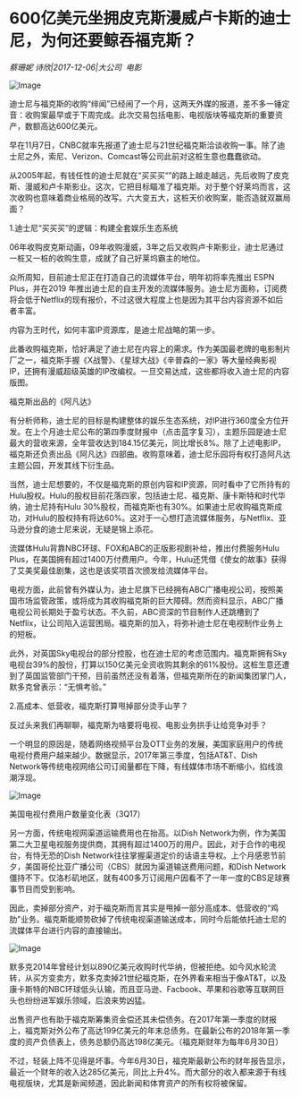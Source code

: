 # 600亿美元坐拥皮克斯漫威卢卡斯的迪士尼，为何还要鲸吞福克斯？

*蔡珊妮 诗欣|2017-12-06|大公司 
                                                电影*

![Image](http://si1.go2yd.com/get-image/0IujAmvOFZw)

迪士尼与福克斯的收购“绯闻”已经闹了一个月，这两天外媒的报道，差不多一锤定音：收购案最早或于下周完成。此次交易包括电影、电视版块等福克斯的重要资产，数额高达600亿美元。

早在11月7日，CNBC就率先报道了迪士尼与21世纪福克斯洽谈收购一事。除了迪士尼之外，索尼、Verizon、Comcast等公司此前对这桩生意也蠢蠢欲动。

从2005年起，有钱任性的迪士尼就在“买买买“”的路上越走越远，先后收购了皮克斯、漫威和卢卡斯影业。这次，它把目标瞄准了福克斯。对于整个好莱坞而言，这次收购也意味着商业格局的改写。六大变五大，这桩天价收购案，能否造就双赢局面？

1.迪士尼“买买买”的逻辑：构建全套娱乐生态系统

06年收购皮克斯动画，09年收购漫威，3年之后又收购卢卡斯影业，迪士尼通过一桩又一桩的收购生意，成就了自己好莱坞霸主的地位。

众所周知，目前迪士尼正在打造自己的流媒体平台，明年初将率先推出 ESPN Plus，并在2019 年推出迪士尼的自主开发的流媒体服务。迪士尼方面称，订阅费将会低于Netflix的现有报价，不过这很大程度上也是因为其平台内容资源不如后者丰富。

内容为王时代，如何丰富IP资源库，是迪士尼战略的第一步。

此番收购福克斯，恰好满足了迪士尼在内容上的需求。作为美国最老牌的电影制片厂之一，福克斯手握《X战警》、《星球大战》《辛普森的一家》等大量经典影视IP，还拥有漫威超级英雄的IP改编权。一旦交易达成，这些都将收入迪士尼的内容版图。

福克斯出品的《阿凡达》

有分析师称，迪士尼的目标是构建整体的娱乐生态系统，对IP进行360度全方位开发。在上个月迪士尼公布的第四季度财报中（点击蓝字复习），主题乐园是迪士尼最大的营收来源，全年营收达到184.15亿美元，同比增长8%。除了上述电影IP，福克斯还负责出品《阿凡达》四部曲。收购意味着，迪士尼乐园将有权打造阿凡达主题公园，开发其线下衍生品。

当然，迪士尼想要的，不仅是福克斯的原创内容和IP资源，同时看中了它所持有的Hulu股权。Hulu的股权目前花落四家，包括迪士尼、福克斯、康卡斯特和时代华纳，迪士尼持有Hulu 30%股权，而福克斯也有30%。如果迪士尼收购福克斯成功，对Hulu的股权持有将达60%。这对于一心想打造流媒体服务，与Netflix、亚马逊分食的迪士尼来说，无疑是锦上添花。

流媒体Hulu背靠NBC环球、FOX和ABC的正版影视剧补给，推出付费服务Hulu Plus，在美国拥有超过1400万付费用户。今年，Hulu还凭借《使女的故事》获得了艾美奖最佳剧集，这也是该奖项首次颁发给流媒体平台。

电视方面，此前曾有外媒认为，迪士尼旗下已经拥有ABC广播电视公司，按照美国市场监管政策，或将成为其收购福克斯的巨大障碍。然而资料显示，ABC广播电视公司长期处于盈亏状态。不久前，ABC资深的节目制作人还跳槽到了Netflix，让公司陷入运营困局。福克斯的加入，将弥补迪士尼在电视制作业务上的短板。

此外，对英国Sky电视台的部分控股，也在迪士尼的考虑范围内。福克斯拥有Sky电视台39%的股份，打算以150亿美元全资收购其剩余的61%股份。这桩生意还遭到了英国监管部门干预，目前虽然还没有着落，但福克斯所在的新闻集团掌门人，默多克曾表示：“无惧考验。”

2.高成本、低营收，福克斯打算甩掉部分烫手山芋？

反过头来我们再聊聊，福克斯为啥要将电视、电影业务拱手让给竞争对手？

一个明显的原因是，随着网络视频平台及OTT业务的发展，美国家庭用户的传统电视付费用户越来越少。数据显示，2017年第三季度，包括AT&T、Dish Network等传统电视网络公司订阅量都在下降，有线媒体市场不断缩小，掐线浪潮浮现。

![Image](http://si1.go2yd.com/get-image/0IujAk3gdV2)

美国电视付费用户数量变化表（3Q17）

另一方面，传统电视网渠道运输费用也在抬高。以Dish Network为例，作为美国第二大卫星电视服务提供商，其拥有超过1400万的用户。因此，对于合作的电视台，有恃无恐的Dish Network往往掌握渠道定价的话语主导权。上个月感恩节前夕，美国哥伦比亚广播公司（CBS）就因为渠道输送费用问题，和Dish Network僵持不下。仅洛杉矶地区，就有400多万订阅用户因看不了一年一度的CBS足球赛事节目而受到影响。

因此，卖掉部分资产，对于福克斯而言其实是甩掉一部分高成本、低营收的“鸡肋”业务。福克斯能顺势砍掉了传统电视渠道输送成本，同时今后能依托迪士尼的流媒体平台进行内容的直接输出。

![Image](http://si1.go2yd.com/get-image/0IujAlQbwZ6)

默多克2014年曾经计划以890亿美元收购时代华纳，但被拒绝。如今风水轮流转，从买方变卖方，默多克卖掉21世纪福克斯，在外界看来相当于像AT&T，以及康卡斯特的NBC环球低头认输，而且亚马逊、Facbook、苹果和谷歌等互联网巨头也纷纷进军娱乐领域，后浪来势凶猛。

出售资产也有助于福克斯筹集资金偿还其未偿债务。在2017年第一季度的财报上，福克斯对外公布了高达199亿美元的年末总债务。在最新公布的2018年第一季度的资产负债表上，债务总额仍高达198亿美元。（福克斯财年为每年6月30日）

不过，轻装上阵不见得是坏事。今年6月30日，福克斯最新公布的财年报告显示，最近一个财年的收入达285亿美元，同比上升4%。而大部分的收入都来源于有线电视版块，尤其是新闻频道，因此新闻和体育资产的所有权将被保留。

